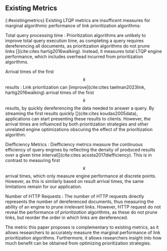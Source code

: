 ## Existing Metrics
{:#existingmetrics}
Existing LTQP metrics are insufficent measures for marginal algorithmic performance of link prioritization algorithms:

Total query processing time
: Prioritization algorithms are unlikely to improve total query execution time, as completing a query requires dereferencing all documents, as prioritization algorithms do not prune links [](cite:cites hartig2016walking). Instead, it measures total LTQP engine performance, which includes overhead incurred from prioritization algorithms.

Arrival times of the first $$ k $$ results
: Link prioritization can [improve](cite:cites taelman2023link, hartig2016walking) arrival times of the first $$ k $$ results, by quickly dereferencing the data needed to answer a query. By streaming the first results quickly [](cite:cites koudas2005data), applications can start presenting these results to clients. However, the arrival times are influenced by both prioritization strategies and other unrelated engine optimizations obscuring the effect of the prioritization algorithm.

Diefficiency Metrics
: Diefficiency metrics measure the continuous efficiency of query engines by reflecting the density of produced results over a given time interval[](cite:cites acosta2017diefficiency). This is in contrast to measuring first $$ k $$ arrival times, which only measure engine performance at discrete points. However, as this is similarly based on result arrival times, the same limitations remain for our application.

Number of HTTP Requests
: The number of HTTP requests directly represents the number of dereferenced documents, thus measuring the ability of an engine to prune irrelevant links. However, HTTP request do not reveal the performance of _prioritization_ algorithms, as these do not prune links, but reorder the order in which links are dereferenced.

The metric this paper proposes is complementary to existing metrics, as it allows researchers to accurately measure the marginal performance of link prioritization algorithms. Furthermore, it allows researchers insight into how much benefit can be obtained from optimizing prioritization strategies. 